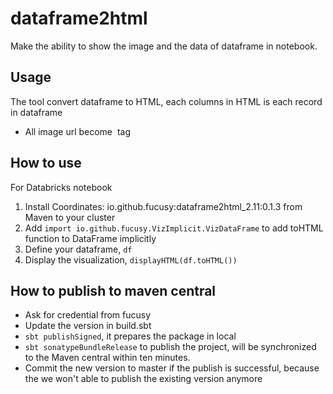# dataframe2html
Make the ability to show the image and the data of dataframe in notebook. 

## Usage

The tool convert dataframe to HTML, each columns in HTML is each record in dataframe

- All image url become <img> tag

## How to use
For Databricks notebook

 1. Install Coordinates: io.github.fucusy:dataframe2html_2.11:0.1.3 from Maven to your cluster
 2. Add `import io.github.fucusy.VizImplicit.VizDataFrame` to add toHTML function to DataFrame implicitly
 3. Define your dataframe, `df`
 4. Display the visualization, `displayHTML(df.toHTML())`

## How to publish to maven central

- Ask for credential from fucusy
- Update the version in build.sbt
- `sbt publishSigned`, it prepares the package in local
- `sbt sonatypeBundleRelease` to publish the project, will be synchronized to the Maven central within ten minutes.
- Commit the new version to master if the publish is successful, because the we won't able to publish the existing version anymore



